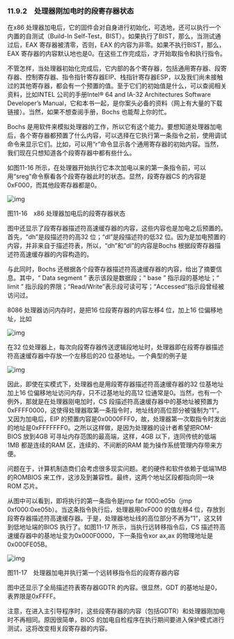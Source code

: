 ### 11.9.2　处理器刚加电时的段寄存器状态

在x86 处理器加电后，它的固件会对自身进行初始化，可选地，还可以执行一个内置的自测试（Build-In Self-Test，BIST）。如果执行了BIST，那么，当测试通过后，EAX 寄存器被清零，否则，EAX 的内容为非零。如果不执行BIST，那么，EAX 寄存器的内容默认地也是0。在这些工作完成后，才开始取指令和执行指令。

不管怎样，当处理器初始化完成后，它内部的各个寄存器，包括通用寄存器、段寄存器、控制寄存器、指令指针寄存器EIP、栈指针寄存器ESP，以及我们尚未接触过的其他寄存器，都会有一个预置的值。至于它们的初始值是什么，可以查阅相关资料，比如INTEL 公司的手册Intel® 64 and IA-32 Architectures Software Developer’s Manual，它和本书一起，是你案头必备的资料（网上有大量的下载链接）。当然，如果不想查阅手册，Bochs 也能帮上你的忙。

Bochs 是用软件来模拟处理器的工作，所以它有这个能力。要想知道处理器加电后，各个寄存器都预置了什么内容，可以选择在它执行第一条指令之前，使用调试命令来显示它们。比如，可以用“r”命令显示各个通用寄存器的初始内容。当然，我们现在只想知道各个段寄存器中都有些什么。

如图11-16 所示，在处理器开始执行它本次加电以来的第一条指令前，可以用“sreg”命令察看各个段寄存器此时的状态。显然，段寄存器CS 的内容是0xF000，而其他段寄存器都是0。

![img](../0-Assets/Epubook/x86汇编语言从实模式到保护模式_李忠_等_Z_Library/images/00452.jpeg)

图11-16　x86 处理器加电后的段寄存器状态

图中还显示了段寄存器描述符高速缓存器的内容，这些内容也是加电之后预置的。首先，“dh”是段描述符的高32 位；“dl”是段描述符的低32 位。因为是加电预置的内容，并非来自于描述符表，所以，“dh”和“dl”的内容是Bochs 根据段寄存器描述符高速缓存器的内容构造的。

与此同时，Bochs 还根据各个段寄存器描述符高速缓存器的内容，给出了摘要信息。其中，“ Data segment ” 表示该段是数据段；“ base ” 指示段的基地址；“ limit ” 指示段的界限；“Read/Write”表示段可读可写；“Accessed”指示段曾经被访问过。

8086 处理器访问内存时，是把16 位段寄存器的内容左移4 位，加上16 位偏移地址，比如

![img](../0-Assets/Epubook/x86汇编语言从实模式到保护模式_李忠_等_Z_Library/images/00453.jpeg)

在32 位处理器上，每次向段寄存器传送逻辑段地址时，处理器即在段寄存器描述符高速缓存器中存放一个左移后的20 位基地址。一个典型的例子是

![img](../0-Assets/Epubook/x86汇编语言从实模式到保护模式_李忠_等_Z_Library/images/00454.jpeg)

因此，即使在实模式下，处理器也是用段寄存器描述符高速缓存器的32 位基地址加上16 位偏移地址访问内存，只不过基地址的高12 位通常是0。当然，也有一个例外，那就是在处理器刚电加时，CS 段描述符高速缓存器中的基地址被预置为0xFFFF0000，这使得处理器取第一条指令时，地址线的高位部分被强制为“1”。又因为加电后，EIP 的预置内容是0x0000FFF0，故，处理器第一次取指令时发出的地址是0xFFFFFFF0。之所以这样做，是因为处理器的设计者希望把ROM-BIOS 放到4GB 可寻址内存范围的最高端，这样，4GB 以下，连同传统的低端1MB 都是连续的RAM 区，连续的、不间断的RAM 能为操作系统管理内存带来方便。

问题在于，计算机制造商们会考虑很多现实问题。老的硬件和软件依赖于低端1MB 的ROMBIOS 来工作，这涉及到兼容性。最终，这两个地址区段都指向同一块ROM 芯片。

从图中可以看到，即将执行的第一条指令是jmp far f000:e05b（jmp 0xf000:0xe05b）。当这条指令执行后，处理器用0xF000 的值左移4 位，存放到段寄存器描述符高速缓存器。于是，处理器地址线的高位部分不再为“1”，这又转到低地址端的BIOS 执行了。如图11-17 所示，当执行远转移指令后，CS 描述符高速缓存器中的基地址变为0x000F0000，下一条指令xor ax,ax 的物理地址是0x000FE05B。

![img](../0-Assets/Epubook/x86汇编语言从实模式到保护模式_李忠_等_Z_Library/images/00455.jpeg)

图11-17　处理器加电并执行第一个远转移指令后的段寄存器内容

图中还显示了全局描述符表寄存器GDTR 的内容。很显然，GDT 的基地址是0，表界限是0xFFFF。

注意，在进入主引导程序时，这些段寄存器的内容（包括GDTR）和处理器刚加电时不再相同。原因很简单，BIOS 的加电自检程序在执行期间要进入保护模式进行测试，这将改变相关段寄存器的内容。